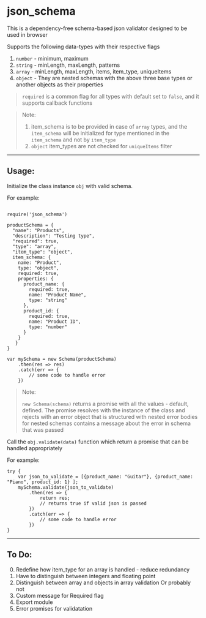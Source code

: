 # json_schema
This is a dependency-free schema-based json validator designed to be used in browser

Supports the following data-types with their respective flags
1. `number` - minimum, maximum
2. `string` - minLength, maxLength, patterns
3. `array` - minLength, maxLength, items, item_type, uniqueItems
4. `object` - They are nested schemas with the above three base types or another objects as their properties

> `required` is a common flag for all types with default set to `false`, and it supports callback functions

> Note:
> 1. item_schema is to be provided in case of `array` types, and the `item_schema` will be initialized for type mentioned in the `item_schema` and not by `item_type`
> 2. `object` item_types are not checked for `uniqueItems` filter

---
## Usage:
Initialize the class instance `obj` with valid schema. 

For example:
```

require('json_schema')

productSchema = {
  "name": "Products",
  "description": "Testing type",
  "required": true,
  "type": "array",
  "item_type": "object",
  item_schema: {
    name: "Product",
    type: "object",
    required: true,
    properties: {
      product_name: {
        required: true,
        name: "Product Name",
        type: "string"
      },
      product_id: {
        required: true,
        name: "Product ID",
        type: "number"
      }
    }
   }
}

var mySchema = new Schema(productSchema)
    .then(res => res)
    .catch(err => {
        // some code to handle error
    })
```
> Note:
>
> `new Schema(schema)` returns a promise with all the values - default, defined. The promise resolves with the instance of the class and rejects with an error object that is structured with nested error bodies for nested schemas contains a message about the error in schema that was passed

Call the `obj.validate(data)` function which return a promise that can be handled appropriately

For example:
```
try {
    var json_to_validate = [{product_name: "Guitar"}, {product_name: "Piano", product_id: 1} ];
    mySchema.validate(json_to_validate)
        .then(res => {
            return res; 
            // returns true if valid json is passed
        })
        .catch(err => {
            // some code to handle error
        })
}
```
---
## To Do: 
0. Redefine how item_type for an array is handled - reduce redundancy
1. Have to distinguish between integers and floating point
3. Distinguish between array and objects in array validation Or probably not
2. Custom message for Required flag
4. Export module
3. Error promises for validatation
